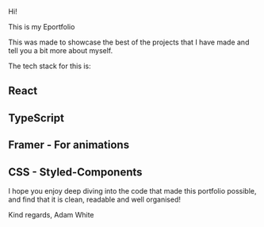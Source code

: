 Hi!

This is my Eportfolio

This was made to showcase the best of the projects that I have made and tell you a bit more about myself.

The tech stack for this is:
## React
## TypeScript
## Framer - For animations
## CSS - Styled-Components

I hope you enjoy deep diving into the code that made this portfolio possible, and find that it is clean, readable and well organised!




Kind regards,
Adam White
